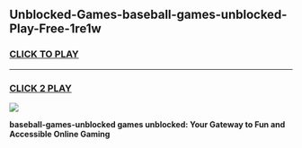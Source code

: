 
## Unblocked-Games-baseball-games-unblocked-Play-Free-1re1w
<h3>
<a href="https://premium76.site?title=baseball-games-unblocked&ref=24M">CLICK TO PLAY</a></h3>
<hr>

<h3>
<a href="https://premium76.site?title=baseball-games-unblocked&ref=24M">CLICK 2 PLAY</a>
  
</h3>

<a href="https://premium76.site?title=baseball-games-unblocked&ref=24M"><img src="https://clearcache.store/games.png"></a>


**baseball-games-unblocked games unblocked: Your Gateway to Fun and Accessible Online Gaming**
